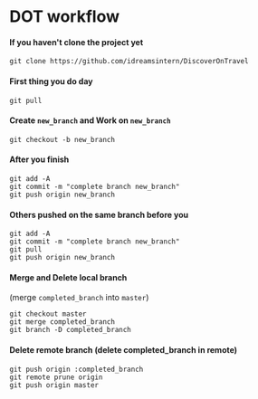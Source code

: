 # DOT workflow

#### If you haven't clone the project yet

``git clone https://github.com/idreamsintern/DiscoverOnTravel``

#### First thing you do day
```
git pull
```

#### Create `new_branch` and Work on `new_branch`

``git checkout -b new_branch``

#### After you finish
```
git add -A
git commit -m "complete branch new_branch"
git push origin new_branch
```

#### Others pushed on the same branch before you
```
git add -A
git commit -m "complete branch new_branch"
git pull
git push origin new_branch
```

#### Merge and Delete local branch 
(merge `completed_branch` into `master`)
```
git checkout master
git merge completed_branch
git branch -D completed_branch
```

#### Delete remote branch (delete completed_branch in remote)
```
git push origin :completed_branch
git remote prune origin
git push origin master
```
